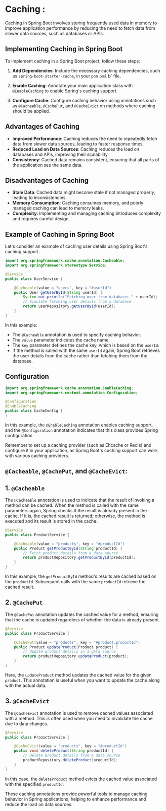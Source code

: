 # Caching :

Caching in Spring Boot involves storing frequently used data in memory to improve application performance by reducing the need to fetch data from slower data sources, such as databases or APIs.

## Implementing Caching in Spring Boot

To implement caching in a Spring Boot project, follow these steps:

1. **Add Dependencies**: Include the necessary caching dependencies, such as `spring-boot-starter-cache`, in your `pom.xml` b` file.

2. **Enable Caching**: Annotate your main application class with `@EnableCaching` to enable Spring's caching support.

3. **Configure Cache**: Configure caching behavior using annotations such as `@Cacheable`, `@CachePut`, and `@CacheEvict` on methods where caching should be applied.

## Advantages of Caching

- **Improved Performance**: Caching reduces the need to repeatedly fetch data from slower data sources, leading to faster response times.
- **Reduced Load on Data Sources**: Caching reduces the load on databases and APIs, improving their scalability.
- **Consistency**: Cached data remains consistent, ensuring that all parts of the application see the same data.

## Disadvantages of Caching

- **Stale Data**: Cached data might become stale if not managed properly, leading to inconsistencies.
- **Memory Consumption**: Caching consumes memory, and poorly managed caching can lead to memory leaks.
- **Complexity**: Implementing and managing caching introduces complexity and requires careful design.

## Example of Caching in Spring Boot

Let's consider an example of caching user details using Spring Boot's caching support.

```java
import org.springframework.cache.annotation.Cacheable;
import org.springframework.stereotype.Service;

@Service
public class UserService {

    @Cacheable(value = "users", key = "#userId")
    public User getUserById(String userId) {
        System.out.println("Fetching user from database: " + userId);
        // Simulate fetching user details from a database
        return userRepository.getUserById(userId);
    }
}
```

In this example:

- The `@Cacheable` annotation is used to specify caching behavior.
- The `value` parameter indicates the cache name.
- The `key` parameter defines the cache key, which is based on the `userId`.
- If the method is called with the same `userId` again, Spring Boot retrieves the user details from the cache rather than fetching them from the database.

## Configuration

```java
import org.springframework.cache.annotation.EnableCaching;
import org.springframework.context.annotation.Configuration;

@Configuration
@EnableCaching
public class CacheConfig {
}
```

In this example, the `@EnableCaching` annotation enables caching support, and the `@Configuration` annotation indicates that this class provides Spring configuration.

Remember to set up a caching provider (such as Ehcache or Redis) and configure it in your application, as Spring Boot's caching support can work with various caching providers.

## `@Cacheable`, `@CachePut`, and `@CacheEvict`:

## 1. `@Cacheable`

The `@Cacheable` annotation is used to indicate that the result of invoking a method can be cached. When the method is called with the same parameters again, Spring checks if the result is already present in the cache. If it is, the cached result is returned; otherwise, the method is executed and its result is stored in the cache.

```java
@Service
public class ProductService {

    @Cacheable(value = "products", key = "#productId")
    public Product getProductById(String productId) {
        // Fetch product details from a data source
        return productRepository.getProductById(productId);
    }
}
```

In this example, the `getProductById` method's results are cached based on the `productId`. Subsequent calls with the same `productId` retrieve the cached result.

## 2. `@CachePut`

The `@CachePut` annotation updates the cached value for a method, ensuring that the cache is updated regardless of whether the data is already present.

```java
@Service
public class ProductService {

    @CachePut(value = "products", key = "#product.productId")
    public Product updateProduct(Product product) {
        // Update product details in a data source
        return productRepository.updateProduct(product);
    }
}
```

Here, the `updateProduct` method updates the cached value for the given `product`. This annotation is useful when you want to update the cache along with the actual data.

## 3. `@CacheEvict`

The `@CacheEvict` annotation is used to remove cached values associated with a method. This is often used when you need to invalidate the cache due to data changes.

```java
@Service
public class ProductService {

    @CacheEvict(value = "products", key = "#productId")
    public void deleteProduct(String productId) {
        // Delete product details from a data source
        productRepository.deleteProduct(productId);
    }
}
```

In this case, the `deleteProduct` method evicts the cached value associated with the specified `productId`.

These caching annotations provide powerful tools to manage caching behavior in Spring applications, helping to enhance performance and reduce the load on data sources.
